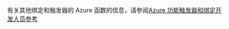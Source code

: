 有关其他绑定和触发器的 Azure 函数的信息，请参阅[Azure 功能触发器和绑定开发人员参考](../articles/azure-functions/functions-triggers-bindings.md)
